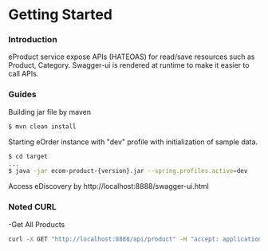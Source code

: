 # Getting Started

### Introduction
eProduct service expose APIs (HATEOAS) for read/save resources such as Product, Category. Swagger-ui is rendered at runtime to make it easier to call APIs.


### Guides
Building jar file by maven
```sh
$ mvn clean install
```
Starting eOrder instance with "dev" profile with initialization of sample data.
```sh
$ cd target
...
$ java -jar ecom-product-{version}.jar --spring.profiles.active=dev
```
Access eDiscovery by http://localhost:8888/swagger-ui.html

### Noted CURL
-Get All Products
```sh
curl -X GET "http://localhost:8888/api/product" -H "accept: application/json"
```